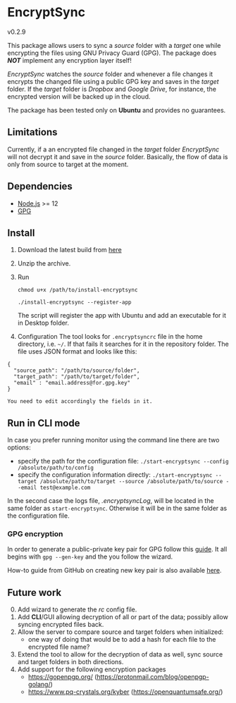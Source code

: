# EncryptSync
v0.2.9

This package allows users to sync a _source_ folder with a _target_ one while encrypting the files using GNU Privacy Guard (GPG). The package does ***NOT*** implement any encryption layer itself!

_EncryptSync_ watches the _source_ folder and whenever a file changes it encrypts the changed file using a public GPG key and saves in the _target_ folder. If the _target_ folder is _Dropbox_ and _Google Drive_, for instance, the encrypted version will be backed up in the cloud.

The package has been tested only on **Ubuntu** and provides no guarantees.

## Limitations
Currently, if a an encrypted file changed in the _target_ folder _EncryptSync_ will not decrypt it and save in the _source_ folder. Basically, the flow of data is only from source to target at the moment.

## Dependencies
* [Node.js](https://nodejs.org/en/download/) >= 12
* [GPG](https://gnupg.org/)


## Install
1. Download the latest build from [here](https://bitbucket.org/vnl2k/encryptsync/src/master/build/encryptsync_v0.2.9.zip)
2. Unzip the archive.
3. Run

    `chmod u+x /path/to/install-encryptsync`
    
    `./install-encryptsync --register-app`

    The script will register the app with Ubuntu and add an executable for it in Desktop folder.

4. Configuration
   The tool looks for `.encryptsyncrc` file in the home directory, i.e. `~/`. If that fails it searches for it in the repository folder. The file uses JSON format and looks like this:

```
{
  "source_path": "/path/to/source/folder",
  "target_path": "/path/to/target/folder",
  "email" : "email.address@for.gpg.key"
}
```
    You need to edit accordingly the fields in it.

## Run in CLI mode
In case you prefer running monitor using the command line there are two options:

* specify the path for the configuration file: `./start-encryptsync --config /absolute/path/to/config`
* specify the configuration information directly: `./start-encryptsync --target /absolute/path/to/target --source /absolute/path/to/source --email test@example.com`

In the second case the logs file, _.encryptsyncLog_, will be located in the same folder as `start-encryptsync`. Otherwise it will be in the same folder as the configuration file.

### GPG encryption
In order to generate a public-private key pair for GPG follow this [guide](https://www.gnupg.org/gph/en/manual.html#AEN26). It all begins with `gpg --gen-key` and the you follow the wizard.

How-to guide from GitHub on creating new key pair is also available [here](https://help.github.com/en/github/authenticating-to-github/generating-a-new-gpg-key).

## Future work
0. Add wizard to generate the _rc_ config file.
1. Add **CLI**/GUI allowing decryption of all or part of the data; possibly allow syncing encrypted files back.
2. Allow the server to compare source and target folders when initialized:
    * one way of doing that would be to add a hash for each file to the encrypted file name?  
3. Extend the tool to allow for the decryption of data as well, sync source and target folders in both directions.
4. Add support for the following encryption packages
    * https://gopenpgp.org/ (https://protonmail.com/blog/openpgp-golang/)
    * https://www.pq-crystals.org/kyber (https://openquantumsafe.org/)